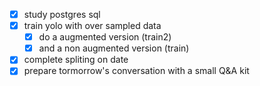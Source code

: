  - [x] study postgres sql
 - [x] train yolo with over sampled data
	 - [x] do a augmented version (train2)
	 - [x] and a non augmented version (train)
- [x] complete spliting on date
 - [x] prepare tormorrow's conversation with a small Q&A kit